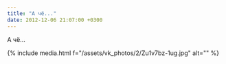 ```yaml
---
title: "А чё..."
date: 2012-12-06 21:07:00 +0300
---
```


А чё...

{% include media.html f="/assets/vk_photos/2/Zu1v7bz-1ug.jpg" alt="" %}
